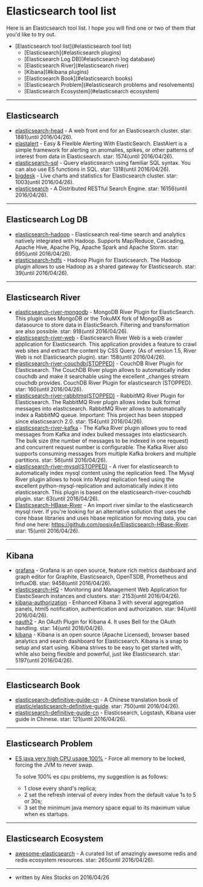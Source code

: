 ﻿# Elasticsearch tool list #

Here is an Elasticsearch tool list. I hope you will find one or two of them that you'd like to try out.

- [Elasticsearch tool list](#elasticsearch tool list)
	- [Elasticsearch](#elasticsearch plugins)
    - [Elasticsearch Log DB](#elasticsearch log database)
    - [Elasticsearch River](#elasticsearch river)
	- [Kibana](#kibana plugins)
	- [Elasticsearch Book](#elasticsearch books)
	- [Elasticsearch Problem](#elasticsearch problems and resolvements)
	- [Elasticsearch Ecosystem](#elasticsearch ecosystem)

---
## Elasticsearch
* [elasticsearch-head](https://github.com/mobz/elasticsearch-head) - A web front end for an Elasticsearch cluster. star: 1881(until 2016/04/26).
* [elastalert](https://github.com/Yelp/elastalert) - Easy & Flexible Alerting With ElasticSearch. ElastAlert is a simple framework for alerting on anomalies, spikes, or other patterns of interest from data in Elasticsearch. star: 1574(until 2016/04/26).
* [elasticsearch-sql](https://github.com/NLPchina/elasticsearch-sql) - Query elasticsearch using familiar SQL syntax. You can also use ES functions in SQL. star: 1318(until 2016/04/26).
* [bigdesk](https://github.com/lukas-vlcek/bigdesk) - Live charts and statistics for Elasticsearch cluster. star: 1003(until 2016/04/26).
* [elasticsearch](https://github.com/elastic/elasticsearch/blob/v5.0.0-alpha1/README.textile) - A Distributed RESTful Search Engine. star: 16156(until 2016/04/26).

---
## Elasticsearch Log DB
* [elasticsearch-hadoop](https://github.com/elastic/elasticsearch-hadoop) -  Elasticsearch real-time search and analytics natively integrated with Hadoop. Supports Map/Reduce, Cascading, Apache Hive, Apache Pig, Apache Spark and Apache Storm. star: 695(until 2016/04/26).
* [elasticsearch-hdfs](https://github.com/elastic/elasticsearch-hdfs) - Hadoop Plugin for Elasticsearch. The Hadoop plugin allows to use Hadoop as a shared gateway for Elasticsearch. star: 39(until 2016/04/26).

---
## Elasticsearch River
* [elasticsearch-river-mongodb](https://github.com/richardwilly98/elasticsearch-river-mongodb) - MongoDB River Plugin for ElasticSearch. This plugin uses MongoDB or the TokuMX fork of MongoDB as datasource to store data in ElasticSearch. Filtering and transformation are also possible. star: 918(until 2016/04/26).
* [elasticsearch-river-web](https://github.com/codelibs/elasticsearch-river-web) - Elasticsearch River Web is a web crawler application for Elasticsearch. This application provides a feature to crawl web sites and extract the content by CSS Query. (As of version 1.5, River Web is not Elasticsearch plugin). star: 158(until 2016/04/26).
* [elasticsearch-river-couchdb(STOPPED)](https://github.com/elastic/elasticsearch-river-couchdb) - CouchDB River Plugin for Elasticsearch. The CouchDB River plugin allows to automatically index couchdb and make it searchable using the excellent _changes stream couchdb provides. CouchDB River Plugin for elasticsearch (STOPPED). star: 160(until 2016/04/26).
* [elasticsearch-river-rabbitmq(STOPPED)](https://github.com/elastic/elasticsearch-river-rabbitmq) - RabbitMQ River Plugin for Elasticsearch. The RabbitMQ River plugin allows index bulk format messages into elasticsearch. RabbitMQ River allows to automatically index a RabbitMQ queue. Important: This project has been stopped since elasticsearch 2.0. star: 154(until 2016/04/26).
* [elasticsearch-river-kafka](https://github.com/mariamhakobyan/elasticsearch-river-kafka) - The Kafka River plugin allows you to read messages from Kafka and index bulked messages into elasticsearch. The bulk size (the number of messages to be indexed in one request) and concurrent request number is configurable. The Kafka River also supports consuming messages from multiple Kafka brokers and multiple partitions. star: 56(until 2016/04/26).
* [elasticsearch-river-mysql(STOPPED)](https://github.com/scharron/elasticsearch-river-mysql) - A river for elasticsearch to automatically index mysql content using the replication feed. The Mysql River plugin allows to hook into Mysql replication feed using the excellent python-mysql-replication and automatically index it into elasticsearch. This plugin is based on the elasticsearch-river-couchdb plugin. star: 63(until 2016/04/26).
* [Elasticsearch-HBase-River](https://github.com/mallocator/Elasticsearch-HBase-River) - An import river similar to the elasticsearch mysql river. If you're looking for an alternative sollution that uses the core hbase libraries and uses hbase replication for moving data, you can find one here: https://github.com/posix4e/Elasticsearch-HBase-River. star: 15(until 2016/04/26).

---
## Kibana
* [grafana](https://github.com/grafana/grafana) - Grafana is an open source, feature rich metrics dashboard and graph editor for Graphite, Elasticsearch, OpenTSDB, Prometheus and InfluxDB. star: 9458(until 2016/04/26).
* [elasticsearch-HQ](https://github.com/royrusso/elasticsearch-HQ) - Monitoring and Management Web Application for ElasticSearch instances and clusters. star: 2153(until 2016/04/26).
* [kibana-authorization](https://github.com/chenryn/kibana-authorization) - Enhanced Kibana 3 with several aggregation panels, html5 notification, authentication and authorization. star: 94(until 2016/04/26).
* [oauth2](https://github.com/trevan/oauth2) - An OAuth Plugin for Kibana 4. It uses Bell for the OAuth handling. star: 14(until 2016/04/26).
* [kibana](https://github.com/elastic/kibana) - Kibana is an open source (Apache Licensed), browser based analytics and search dashboard for Elasticsearch. Kibana is a snap to setup and start using. Kibana strives to be easy to get started with, while also being flexible and powerful, just like Elasticsearch. star: 5197(until 2016/04/26).

---
## Elasticsearch Book
* [elasticsearch-definitive-guide-cn](https://github.com/looly/elasticsearch-definitive-guide-cn) - A Chinese translation book of [elastic/elasticsearch-definitive-guide](https://github.com/elastic/elasticsearch-definitive-guide). star: 750(until 2016/04/26).
* [elasticsearch-definitive-guide-cn](https://github.com/chenryn/ELKstack-guide-cn) - Elasticsearch, Logstash, Kibana user guide in Chinese. star: 121(until 2016/04/26).

---
## Elasticsearch Problem
* [ES java very high CPU usage 100%](https://github.com/elastic/elasticsearch/issues/4288) - Force all memory to be locked, forcing the JVM to never swap.

  To solve 100% es cpu problems, my suggestion is as follows:
  - 1 close every shard's replica;
  - 2 set the refresh interval of every index from the default value 1s to 5 or 30s;
  - 3 set the minimum java memory space equal to its maximum value when es startups.

---
## Elasticsearch Ecosystem
* [awesome-elasticsearch](https://github.com/dzharii/awesome-elasticsearch) - A curated list of amazingly awesome redis and redis ecosystem resources. star: 265(until 2016/04/26).

---
* written by Alex Stocks on 2016/04/26
